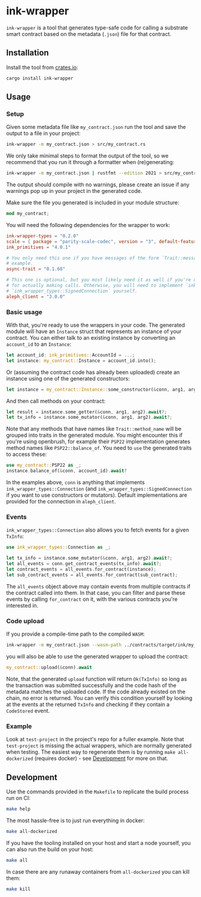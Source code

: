 # ink-wrapper

`ink-wrapper` is a tool that generates type-safe code for calling a substrate smart contract based on the metadata
(`.json`) file for that contract.

## Installation

Install the tool from [crates.io](https://crates.io):

```bash
cargo install ink-wrapper
```

## Usage

### Setup

Given some metadata file like `my_contract.json` run the tool and save the output to a file in your project:

```bash
ink-wrapper -m my_contract.json > src/my_contract.rs
```

We only take minimal steps to format the output of the tool, so we recommend that you run it through a formatter when
(re)generating:

```bash
ink-wrapper -m my_contract.json | rustfmt --edition 2021 > src/my_contract.rs
```

The output should compile with no warnings, please create an issue if any warnings pop up in your project in the
generated code.

Make sure the file you generated is included in your module structure:

```rust
mod my_contract;
```

You will need the following dependencies for the wrapper to work:

```toml
ink-wrapper-types = "0.2.0"
scale = { package = "parity-scale-codec", version = "3", default-features = false, features = ["derive"] }
ink_primitives = "4.0.1"

# You only need this one if you have messages of the form `Trait::message`, like the ones generated by openbrush, for
# example.
async-trait = "0.1.68"

# This one is optional, but you most likely need it as well if you're using the default `aleph_client` implementation
# for actually making calls. Otherwise, you will need to implement `ink_wrapper_types::Connection` and
# `ink_wrapper_types::SignedConnection` yourself.
aleph_client = "3.0.0"
```

### Basic usage

With that, you're ready to use the wrappers in your code. The generated module will have an `Instance` struct that
represents an instance of your contract. You can either talk to an existing instance by converting an `account_id` to
an `Instance`:

```rust
let account_id: ink_primitives::AccountId = ...;
let instance: my_contract::Instance = account_id.into();
```

Or (assuming the contract code has already been uploaded) create an instance using one of the generated constructors:

```rust
let instance = my_contract::Instance::some_constructor(&conn, arg1, arg2).await?;
```

And then call methods on your contract:

```rust
let result = instance.some_getter(&conn, arg1, arg2).await?;
let tx_info = instance.some_mutator(&conn, arg1, arg2).await?;
```

Note that any methods that have names like `Trait::method_name` will be grouped into traits in the generated module. You
might encounter this if you're using openbrush, for example their `PSP22` implementation generates method names like
`PSP22::balance_of`. You need to `use` the generated traits to access these:

```rust
use my_contract::PSP22 as _;
instance.balance_of(&conn, account_id).await?
```

In the examples above, `conn` is anything that implements `ink_wrapper_types::Connection` (and
`ink_wrapper_types::SignedConnection` if you want to use constructors or mutators). Default implementations are provided
for the connection in `aleph_client`.

### Events

`ink_wrapper_types::Connection` also allows you to fetch events for a given `TxInfo`:

```rust
use ink_wrapper_types::Connection as _;

let tx_info = instance.some_mutator(&conn, arg1, arg2).await?;
let all_events = conn.get_contract_events(tx_info).await?;
let contract_events = all_events.for_contract(instance);
let sub_contract_events = all_events.for_contract(sub_contract);
```

The `all_events` object above may contain events from multiple contracts if the contract called into them. In that case,
you can filter and parse these events by calling `for_contract` on it, with the various contracts you're interested in.

### Code upload

If you provide a compile-time path to the compiled `WASM`:

```bash
ink-wrapper -m my_contract.json --wasm-path ../contracts/target/ink/my_contract.wasm
```

you will also be able to use the generated wrapper to upload the contract:

```rust
my_contract::upload(&conn).await
```

Note, that the generated `upload` function will return `Ok(TxInfo)` so long as the transaction was
submitted successfully and the code hash of the metadata matches the uploaded code. If the code already existed on the
chain, no error is returned. You can verify this condition yourself by looking at the events at the returned `TxInfo` and
checking if they contain a `CodeStored` event.

### Example

Look at `test-project` in the project's repo for a fuller example. Note that `test-project` is missing the actual
wrappers, which are normally generated when testing. The easiest way to regenerate them is by running
`make all-dockerized` (requires docker) - see [Development](#development) for more on that.

## Development

Use the commands provided in the `Makefile` to replicate the build process run on CI:

```bash
make help
```

The most hassle-free is to just run everything in docker:

```bash
make all-dockerized
```

If you have the tooling installed on your host and start a node yourself, you can also run the build on your host:

```bash
make all
```

In case there are any runaway containers from `all-dockerized` you can kill them:

```bash
make kill
```
